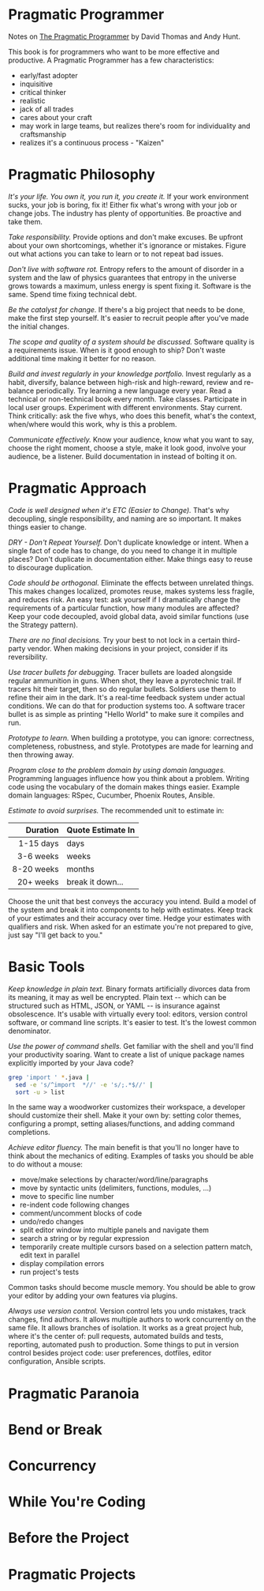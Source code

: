 # Pragmatic Programmer

Notes on [The Pragmatic Programmer](https://pragprog.com/book/tpp20/the-pragmatic-programmer-20th-anniversary-edition)
by David Thomas and Andy Hunt.

This book is for programmers who want to be more effective and productive. A Pragmatic Programmer
has a few characteristics:

* early/fast adopter
* inquisitive
* critical thinker
* realistic
* jack of all trades
* cares about your craft
* may work in large teams, but realizes there's room for individuality and craftsmanship
* realizes it's a continuous process - "Kaizen"

# Pragmatic Philosophy

*It's your life. You own it, you run it, you create it.* If your work environment sucks, your job
is boring, fix it! Either fix what's wrong with your job or change jobs. The industry has plenty
of opportunities. Be proactive and take them.

*Take responsibility.* Provide options and don't make excuses. Be upfront about your own shortcomings,
whether it's ignorance or mistakes. Figure out what actions you can take to learn or to not repeat
bad issues.

*Don't live with software rot.* Entropy refers to the amount of disorder in a system and the law
of physics guarantees that entropy in the universe grows towards a maximum, unless energy is spent
fixing it. Software is the same. Spend time fixing technical debt.

*Be the catalyst for change.* If there's a big project that needs to be done, make the first step
yourself. It's easier to recruit people after you've made the initial changes.

*The scope and quality of a system should be discussed.* Software quality is a requirements issue.
When is it good enough to ship? Don't waste additional time making it better for no reason.

*Build and invest regularly in your knowledge portfolio.* Invest regularly as a habit, diversify,
balance between high-risk and high-reward, review and re-balance periodically. Try learning a new
language every year. Read a technical or non-technical book every month. Take classes. Participate
in local user groups. Experiment with different environments. Stay current. Think critically:
ask the five whys, who does this benefit, what's the context, when/where would this work, why is
this a problem.

*Communicate effectively.* Know your audience, know what you want to say, choose the right moment,
choose a style, make it look good, involve your audience, be a listener. Build documentation in
instead of bolting it on.

# Pragmatic Approach

*Code is well designed when it's ETC (Easier to Change).* That's why decoupling, single responsibility,
and naming are so important. It makes things easier to change.

*DRY - Don't Repeat Yourself.* Don't duplicate knowledge or intent. When a single fact of code has
to change, do you need to change it in multiple places? Don't duplicate in documentation either.
Make things easy to reuse to discourage duplication.

*Code should be orthogonal.* Eliminate the effects between unrelated things. This makes changes
localized, promotes reuse, makes systems less fragile, and reduces risk. An easy test: ask yourself
if I dramatically change the requirements of a particular function, how many modules are affected?
Keep your code decoupled, avoid global data, avoid similar functions (use the Strategy pattern).

*There are no final decisions.* Try your best to not lock in a certain third-party vendor. When
making decisions in your project, consider if its reversibility.

*Use tracer bullets for debugging.* Tracer bullets are loaded alongside regular ammunition in guns.
When shot, they leave a pyrotechnic trail. If tracers hit their target, then so do regular bullets.
Soldiers use them to refine their aim in the dark. It's a real-time feedback system under actual
conditions. We can do that for production systems too. A software tracer bullet is as simple as
printing "Hello World" to make sure it compiles and run.

*Prototype to learn.* When building a prototype, you can ignore: correctness, completeness, robustness,
and style. Prototypes are made for learning and then throwing away.

*Program close to the problem domain by using domain languages.* Programming languages influence how
you think about a problem. Writing code using the vocabulary of the domain makes things easier.
Example domain languages: RSpec, Cucumber, Phoenix Routes, Ansible.

*Estimate to avoid surprises.* The recommended unit to estimate in:

|   Duration | Quote Estimate In |
| ---------: | ----------------- |
|  1-15 days | days              |
|  3-6 weeks | weeks             |
| 8-20 weeks | months            |
|  20+ weeks | break it down...  |

Choose the unit that best conveys the accuracy you intend. Build a model of the system and break it
into components to help with estimates. Keep track of your estimates and their accuracy over time.
Hedge your estimates with qualifiers and risk. When asked for an estimate you're not prepared to
give, just say "I'll get back to you."

# Basic Tools

*Keep knowledge in plain text.* Binary formats artificially divorces data from its meaning, it
may as well be encrypted. Plain text -- which can be structured such as HTML, JSON, or YAML -- is
insurance against obsolescence. It's usable with virtually every tool: editors, version control
software, or command line scripts. It's easier to test. It's the lowest common denominator.

*Use the power of command shells.* Get familiar with the shell and you'll find your productivity
soaring. Want to create a list of unique package names explicitly imported by your Java code?

```sh
grep 'import ' *.java |
  sed -e 's/^import  *//' -e 's/;.*$//' |
  sort -u > list
```

In the same way a woodworker customizes their workspace, a developer should customize their shell.
Make it your own by: setting color themes, configuring a prompt, setting aliases/functions, and
adding command completions.

*Achieve editor fluency.* The main benefit is that you'll no longer have to think about the mechanics
of editing. Examples of tasks you should be able to do without a mouse:

* move/make selections by character/word/line/paragraphs
* move by syntactic units (delimiters, functions, modules, ...)
* move to specific line number
* re-indent code following changes
* comment/uncomment blocks of code
* undo/redo changes
* split editor window into multiple panels and navigate them
* search a string or by regular expression
* temporarily create multiple cursors based on a selection pattern match, edit text in parallel
* display compilation errors
* run project's tests

Common tasks should become muscle memory. You should be able to grow your editor by adding your
own features via plugins.

*Always use version control.* Version control lets you undo mistakes, track changes, find authors.
It allows multiple authors to work concurrently on the same file. It allows branches of isolation.
It works as a great project hub, where it's the center of: pull requests, automated builds and tests,
reporting, automated push to production. Some things to put in version control besides project code:
user preferences, dotfiles, editor configuration, Ansible scripts.

# Pragmatic Paranoia

# Bend or Break

# Concurrency

# While You're Coding

# Before the Project

# Pragmatic Projects
